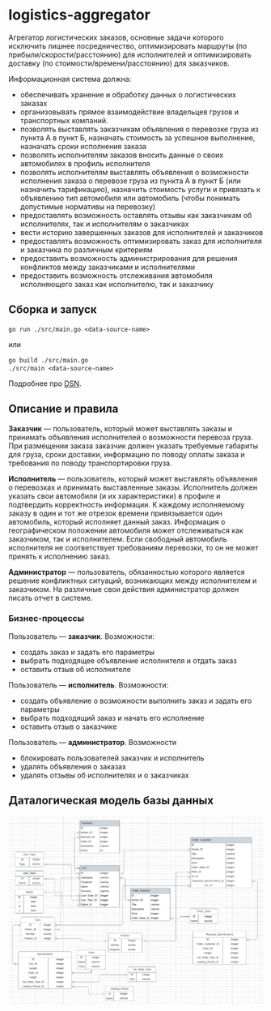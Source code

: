 # logistics-aggregator

Агрегатор логистических заказов, основные задачи которого исключить лишнее посредничество, оптимизировать маршруты 
(по прибыли/скорости/расстоянию) для исполнителей и оптимизировать доставку (по стоимости/времени/расстоянию) 
для заказчиков.

Информационная система должна:
- обеспечивать хранение и обработку данных о логистических заказах
- организовывать прямое взаимодействие владельцев грузов и транспортных компаний.
- позволять выставлять заказчикам объявления о перевозке груза из пункта А в пункт Б, назначать стоимость за успешное 
выполнение, назначать сроки исполнения заказа
- позволять исполнителям заказов вносить данные о своих автомобилях в профиль исполнителя
- позволять исполнителям выставлять объявления о возможности исполнения заказа о перевозе груза из пункта А в пункт Б 
(или назначить тарификацию), назначить стоимость услуги и привязать к объявлению тип автомобиля или автомобиль 
(чтобы понимать допустимые нормативы на перевозку)
- предоставлять возможность оставлять отзывы как заказчикам об исполнителях, так и исполнителям о заказчиках
- вести историю завершенных заказов для исполнителей и заказчиков
- предоставлять возможность оптимизировать заказ для исполнителя и заказчика по различным критериям
- предоставить возможность администрирования для решения конфликтов между заказчиками и исполнителями
- предоставить возможность отслеживания автомобиля исполняющего заказ как исполнителю, так и заказчику

## Сборка и запуск

```shell
go run ./src/main.go <data-source-name>
```
или
```shell
go build ./src/main.go
./src/main <data-source-name>
```

Подробнее про [DSN](https://pear.php.net/manual/en/package.database.db.intro-dsn.php).
## Описание и правила
**Заказчик** — пользователь, который может выставлять заказы и принимать объявления исполнителей о возможности перевоза 
груза. При размещении заказа заказчик должен указать требуемые габариты для груза, сроки доставки, информацию по 
поводу оплаты заказа и требования по поводу транспортировки груза.

**Исполнитель** — пользователь, который может выставлять объявления о перевозках и принимать выставленные заказы. 
Исполнитель должен указать свои автомобили (и их характеристики) в профиле и подтвердить корректность информации.
К каждому исполняемому заказу в один и тот же отрезок времени привязывается один автомобиль, который исполняет данный 
заказ. Информация о географическом положении автомобиля может отслеживаться как заказчиком, так и исполнителем.
Если свободный автомобиль исполнителя не соответствует требованиям перевозки, то он не может принять к исполнению заказ.

**Администратор** — пользователь, обязанностью которого является решение конфликтных ситуаций, возникающих между 
исполнителем и заказчиком. На различные свои действия администратор должен писать отчет в системе.

### Бизнес-процессы
Пользователь — **заказчик**. Возможности:
- создать заказ и задать его параметры
- выбрать подходящее объявление исполнителя и отдать заказ
- оставить отзыв об исполнителе

Пользователь — **исполнитель**. Возможности:
- создать объявление о возможности выполнить заказ и задать его параметры
- выбрать подходящий заказ и начать его исполнение
- оставить отзыв о заказчике

Пользователь — **администратор**. Возможности
- блокировать пользователей заказчик и исполнитель
- удалять объявления о заказах
- удалять отзывы об исполнителях и о заказчиках

## Даталогическая модель базы данных
![img.png](docs/datalogic-diagram.png)